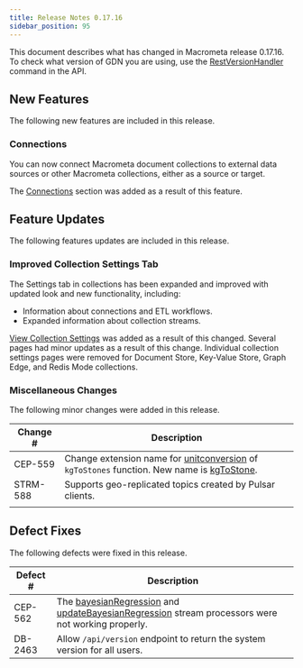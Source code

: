 ```yaml
---
title: Release Notes 0.17.16
sidebar_position: 95
---
```


This document describes what has changed in Macrometa release 0.17.16. To check what version of GDN you are using, use the [RestVersionHandler](https://macrometa.com/docs/api#/operations/RestVersionHandler) command in the API.

## New Features

The following new features are included in this release.

### Connections

You can now connect Macrometa document collections to external data sources or other Macrometa collections, either as a source or target.

The [Connections](../connections) section was added as a result of this feature.

## Feature Updates

The following features updates are included in this release.

### Improved Collection Settings Tab

The Settings tab in collections has been expanded and improved with updated look and new functionality, including:

- Information about connections and ETL workflows.
- Expanded information about collection streams.

[View Collection Settings](../collections/view-collection-settings) was added as a result of this changed. Several pages had minor updates as a result of this change. Individual collection settings pages were removed for Document Store, Key-Value Store, Graph Edge, and Redis Mode collections.

### Miscellaneous Changes

The following minor changes were added in this release.

| Change # | Description |
| -------- | ----------- |
| CEP-559 | Change extension name for [unitconversion](../cep/query-guide/functions/unitconversion/) of `kgToStones` function. New name is [kgToStone](../cep/query-guide/functions/unitconversion/kgToStone). |
| STRM-588 | Supports geo-replicated topics created by Pulsar clients.  |
|          |             |

## Defect Fixes

The following defects were fixed in this release.

| Defect # | Description |
| -------- | ----------- |
| CEP-562 | The [bayesianRegression](../cep/query-guide/functions/streaming-ml/bayesianregression) and [updateBayesianRegression](../cep/query-guide/functions/streaming-ml/updatebayesianregression) stream processors were not working properly. |
| DB-2463  | Allow `/api/version` endpoint to return the system version for all users.  |

